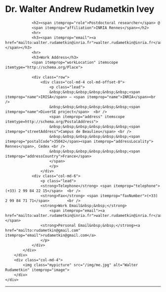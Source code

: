 <!-- # Dr. Walter Andrew Rudametkin Ivey   -->
<div class="container">
<div itemscope itemtype="http://schema.org/Person">
    <div class="row">
        <div class="col-md-8">
                <h1><span itemprop="title">Dr.</span>
                <span itemprop="name">Walter 
                    <span itemprop="additionalName">Andrew</span> 
                    Rudametkin <span itemprop="additionalName">Ivey</span>
                </span></h1>
                
                <h2><span itemprop="role">Postdoctoral researcher</span> @
                <span itemprop="affiliation">INRIA Rennes</span></h2>
                <hr>
                <h3><span itemprop="email"><a href="mailto:walter.rudametkin@inria.fr">walter.rudametkin@inria.fr</a></span></h3>
                <hr>
                <h3>Work Address</h3>
                <span itemprop="workLocation" itemscope itemtype="http://schema.org/Place">
                
                <div class="row">
                    <div class="col-md-4 col-md-offset-0">
                        <p class="lead">
                        &nbsp;&nbsp;&nbsp;&nbsp;&nbsp;&nbsp;<span itemprop="name">IRISA</span> – <span itemprop="name">INRIA</span><br />
                        &nbsp;&nbsp;&nbsp;&nbsp;&nbsp;&nbsp;<span itemprop="name">DiverSE project</span>  <br />
                        <span itemprop="address" itemscope itemtype=http://schema.org/PostalAddress">
                        &nbsp;&nbsp;&nbsp;&nbsp;&nbsp;&nbsp;<span itemprop="streetAddress">Campus de Beaulieu</span> <br />
                        &nbsp;&nbsp;&nbsp;&nbsp;&nbsp;&nbsp;<span itemprop="postalCode">35042</span><span itemprop="addressLocality"> Rennes</span>, Cedex <br />
                        &nbsp;&nbsp;&nbsp;&nbsp;&nbsp;&nbsp;<span itemprop="addressCountry">France</span> 
                        </span> 
                        </p>
                    </div>
                <div class="col-md-6">
                    <p class="lead">
                    <strong>Telephone</strong> <span itemprop="telephone">(+33) 2 99 84 22 15</span>  <br />
                    <strong>Fax</strong> <span itemprop="faxNumber">(+33) 2 99 84 71 71</span>        <br />
                    <strong>Work Email&nbsp;&nbsp;</strong>
                        <span itemprop="email"><a href="mailto:walter.rudametkin@inria.fr">walter.rudametkin@inria.fr</a></span>
                    <strong>Personal Email&nbsp;&nbsp;</strong><a href="mailto:rudametkin@gmail.com" itemprop="email">rudametkin@gmail.com</a>  
                    </p>
                </div>
            </div>
        </div>
        <div class="col-md-4">
            <img class="mypicture" src="/img/me.jpg" alt="Walter Rudametkin" itemprop="image">
        </div>
    </div>

</div>

<hr>
